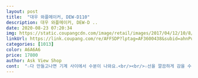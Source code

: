 ```yaml
---
layout: post 
title:  "대우 와플메이커, DEW-D110" 
description: 대우 와플메이커, DEW-D ..
date: 2020-08-23 07:20:34 
img: https://static.coupangcdn.com/image/retail/images/2017/04/12/10/8/0dba58d8-2995-4037-9a87-8216cbf8d504.jpg 
linkUrl: https://link.coupang.com/re/AFFSDP?lptag=AF3600438&subid=ahnPublicAsk&pageKey=18753810&itemId=75316782&vendorItemId=3752851035&traceid=V0-113-a516c37da077eb83 
categories: [1013] 
color: A6A6A6 
price: 17800 
author: Ask View Shop 
cont:  "☆다 만들고나면 기계 사이에서 수분이 나와요.<br/><br/>☆선을 깔끔하게 감을 수 있어요.<br/><br/>☆세워서 보관 가능해요!<br/>☆예열불이 겉은 초록인데 속의 불은 노랑빛?ㅎㅎㅎ완전 초록빛은 아니네요^^(이 부분은 웃음 나옴.<br/>그래도 굽는데 지장은 없어요^^)<br/>☆와플 만들기가 끝나면 키친타올로 꼼꼼히 닦으면 청소 끝!<br/>가격도 착하고 본전 뽑고도 남을듯요<br/>간단하게 빠르게 금방 해줄수 있어 좋습니다<br/>간식을 만들어주는 편입니다<br/>간식을 매일같이 해주는데<br/>고민 많이 하실 구매자 분들을 위해 솔직후기 남깁니다.<br/><br/>금요일만 되면 와플아저씨가 오시는데 기다리다지치는 아들을 위해 고민고민하다 구입했어요<br/>꿀호떡 구웠는데 밖은 바삭 속은 쫀득 반했어유<br/>다시 구워보고 후기 첨부 더 하려고요^^<br/>다음에 볶음밥이랑 김치전도 구울건데요??ㅋㅋㅋ<br/>로켓배송 넘빨라요 반했어요<br/>만들기 귀찮으니 대충 이걸로 뚝딱해주고 있습니다ㅋ<br/>물론 시간도요.<br/><br/>반죽이 흐른다는 분들은 너무 질게 하신게 아닌가 해요.<br/><br/>상품평쓰려고 보니 품절이네요?ㅋ<br/>설명서있어서 따로 안찾아봐도돼서 편하네요 제발사세요<br/>세울 수 있어서 아래에 수건 깔고 세워두면 돼요.<br/><br/>솔직히 구입을 할까말까 정말 많이 고민했어요.<br/><br/>싶더라구요ㅋ<br/>어떤언니가 크로플 만들어줬는데 반해서 가격비교후 싸서 구매했쥬<br/>어쩌다 굽는 와플이기에 착한 가격에 앙증맞은 와플기계 만나서 저는 만족합니다.<br/><br/>얼집 다닐땐 주말만 간식 챙겨주면 됐는데<br/>열기가 식으면서 고였다가 나오는것 같아요.<br/><br/>와플가루는 주문해서 아직 안만들어봤네요;;<br/>와플은 많이 걸죽하게 반죽해야함을 블로그들을 통해 알았어요.<br/><br/>요즘 같은 시국에 집에서 애들 케어하다보니<br/>우유와 와플가루의 양이 와플의 완성도를 결정해요.<br/><br/>원래 다른 쇼핑몰이다가 쿠팡왔는디 왜케싸담<br/>잼 발라주고ㅋ<br/>저는 군것질을 사주지 않는 편이라 집에서<br/>저도 처음에는 질게해서 얌조절 못하고 기계 옆으로 푸슈소리와 함께 새어나왔었는데 되게 반죽하고 여러번 구워보니 감이 오더군요.<br/><br/>주문하고 이틀째 썼는데 매일 쓰게 될것같아요<br/>지금은 매일 해줘야하니 이런 기계가 필요하겠다<br/>첨엔 핫케익가루로 했고 그담에 식빵도 구워서<br/>후기들을 꼼꼼히 읽어보니 평이 안 좋은쪽이 많아서 많이 망설였는데 가격보고 구입해서 직접 해보자는 마음으로 구매결정 했답니다.<br/><br/>" 
---
```

